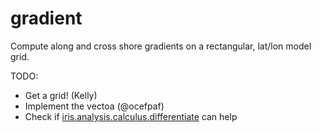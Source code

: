 # gradient

Compute along and cross shore gradients on a rectangular, lat/lon model grid.

TODO:
- Get a grid! (Kelly)
- Implement the vectoa (@ocefpaf)
- Check if [iris.analysis.calculus.differentiate](http://scitools.org.uk/iris/docs/latest/iris/iris/analysis/calculus.html?highlight=curl#iris.analysis.calculus.differentiate) can help

